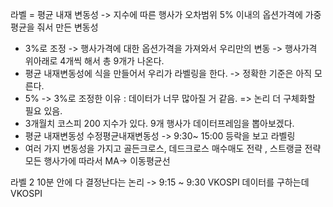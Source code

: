 라벨 = 평균 내재 변동성 -> 지수에 따른 행사가 오차범위 5% 이내의 옵션가격에 가중평균을 줘서 만든 변동성
* 3%로 조정 -> 행사가격에 대한 옵션가격을 가져와서 우리만의 변동 -> 행사가격 위아래로 4개씩 해서 총 9개가 나온다. 
* 평균 내재변동성에 식을 만들어서 우리가 라벨링을 한다. -> 정확한 기준은 아직 모른다. 
* 5% -> 3%로 조정한 이유 : 데이터가 너무 많아질 거 같음. => 논리 더 구체화할 필요 있음. 
* 3개월치 코스피 200 지수가 있다. 9개 행사가 데이터프레임을 뽑아보겠다.
* 평균 내재변동성 수정평균내재변동성 -> 9:30~ 15:00 등락을 보고 라벨링
* 여러 가지 변동성을 가지고 골든크로스, 데드크로스 매수매도 전략 , 스트랭글 전략 모든 행사가에 따라서 MA-> 이동평균선

라벨 2
10분 안에 다 결정난다는 논리 -> 9:15 ~ 9:30 
VKOSPI 데이터를 구하는데 
VKOSPI
